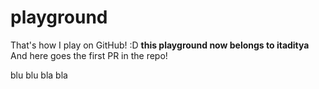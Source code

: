 # playground
That's how I play on GitHub! :D
**this playground now belongs to itaditya**
And here goes the first PR in the repo!

blu blu bla bla
